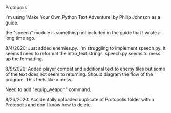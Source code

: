Protopolis

I'm using 'Make Your Own Python Text Adventure' by Philip Johnson as a guide.

the "speech" module is something not included in the guide that I wrote a long time ago.

8/4/2020:
Just added enemies.py. I'm struggling to implement speech.py. It seems I need to reformat the intro_text strings.
speech.py seems to mess up the formatting.

8/9/2020:
Added player combat and additional text to enemy tiles but some of the text does not seem to returning.
Should diagram the flow of the program. This feels like a mess.

Need to add "equip_weapon" command.

8/26/2020:
Accidentally uploaded duplicate of Protopolis folder within Protopolis and don't know how to delete.
